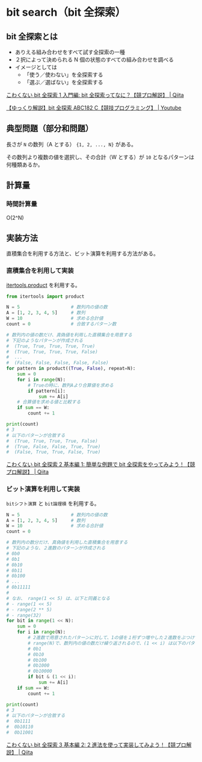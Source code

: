 # bit search（bit 全探索）

## bit 全探索とは

- ありえる組み合わせをすべて試す全探索の一種
- ２択によって決められる N 個の状態のすべての組み合わせを調べる
- イメージとしては
  - 「使う／使わない」を全探索する
  - 「選ぶ／選ばない」を全探索する

[こわくない bit 全探索 1 入門編: bit 全探索ってなに？【競プロ解説】 | Qiita](https://qiita.com/u2dayo/items/68e35815659b1041c3c2)

[【ゆっくり解説】bit 全探索 ABC182 C【競技プログラミング】 | Youtube](https://www.youtube.com/watch?v=umfbbrElhaM)

## 典型問題（部分和問題）

長さが `N` の数列（A とする） `{1, 2, ..., N}` がある。

その数列より複数の値を選択し、その合計（W とする）が `10` となるパターンは何種類あるか。

## 計算量

### 時間計算量

O(2^N)

## 実装方法

直積集合を利用する方法と、ビット演算を利用する方法がある。

### 直積集合を利用して実装

[itertools.product](https://docs.python.org/ja/3/library/itertools.html#itertools.product) を利用する。

```python
from itertools import product

N = 5                   # 数列内の値の数
A = [1, 2, 3, 4, 5]     # 数列
W = 10                  # 求める合計値
count = 0               # 合致するパターン数

# 数列内の値の数だけ、真偽値を利用した直積集合を用意する
# 下記のようなパターンが作成される
#  (True, True, True, True, True)
#  (True, True, True, True, False)
#  ...
#  (False, False, False, False, False)
for pattern in product((True, False), repeat=N):
    sum = 0
    for i in range(N):
        # Trueの時に、数列Aより合算値を求める
        if pattern[i]:
            sum += A[i]
    # 合算値を求める値と比較する
    if sum == W:
        count += 1

print(count)
# 3
# 以下のパターンが合致する
#  (True, True, True, True, False)
#  (True, False, False, True, True)
#  (False, True, True, False, True)
```

[こわくない bit 全探索 2 基本編 1: 簡単な例題で bit 全探索をやってみよう！【競プロ解説】 | Qiita](https://qiita.com/u2dayo/items/8c1601a61841540b4947)

### ビット演算を利用して実装

`bitシフト演算` と `bit論理積` を利用する。

```python
N = 5                   # 数列内の値の数
A = [1, 2, 3, 4, 5]     # 数列
W = 10                  # 求める合計値
count = 0

# 数列内の数分だけ、真偽値を利用した直積集合を用意する
# 下記のような、２進数のパターンが作成される
# 0b0
# 0b1
# 0b10
# 0b11
# 0b100
# ...
# 0b11111
#
# なお、 range(1 << 5) は、以下と同義となる
# - range(1 << 5)
# - range(2 ** 5)
# - range(32)
for bit in range(1 << N):
    sum = 0
    for i in range(N):
        # 2進数で用意されたパターンに対して、1の値を１桁ずつ増やした２進数をぶつけて、論理積をもとめる
        # range(N)で、数列内の値の数だけ繰り返されるので、(1 << i) は以下のパターンが作成される
        # 0b1
        # 0b10
        # 0b100
        # 0b1000
        # 0b10000
        if bit & (1 << i):
            sum += A[i]
    if sum == W:
        count += 1

print(count)
# 3
# 以下のパターンが合致する
#  0b1111
#  0b10110
#  0b11001
```

[こわくない bit 全探索 3 基本編 2: 2 進法を使って実装してみよう！【競プロ解説】 | Qiita](https://qiita.com/u2dayo/items/e321c66aa43e3a9b1b31)
